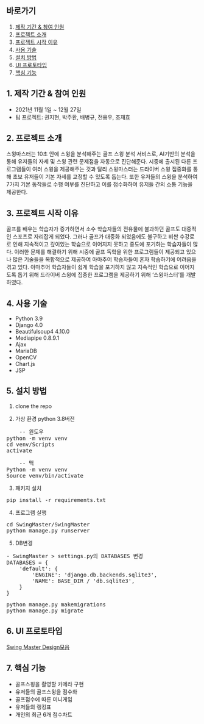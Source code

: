 ## 바로가기

1. [제작 기간 & 참여 인원](#1.-제작-기간-&-참여-인원)
2. [프로젝트 소개](#2.-프로젝트-소개)
3. [프로젝트 시작 이유](#3.-프로젝트-시작-이유)
4. [사용 기술](#4.-사용-기술)
5. [설치 방법](#5.-설치-방법)
6. [UI 프로토타입](#6.-ui-프로토타입)
7. [핵심 기능](#7.-핵심-기능)


## 1. 제작 기간 & 참여 인원

- 2021년 11월 1일 ~ 12월 27일
- 팀 프로젝트: 권지현, 박주환, 배병규, 전용우, 조재효




## 2. 프로젝트 소개

스윙마스터는 10초 안에 스윙을 분석해주는 골프 스윙 분석 서비스로, AI기반의 분석을 통해 유저들의 자세 및 스윙 관련 문제점을 자동으로 진단해준다. 시중에 출시된 다른 프로그램들이 여러 스윙을 제공해주는 것과 달리 스윙마스터는 드라이버 스윙 집중화를 통해 초보 유저들이 기본 자세를 교정할 수 있도록 돕는다. 또한 유저들의 스윙을 분석하여 7가지 기본 동작들로 수행 여부를 진단하고 이를 점수화하여 유저들 간의 소통 기능을 제공한다. 




## 3. 프로젝트 시작 이유

골프를 배우는 학습자가 증가하면서 소수 학습자들의 전유물에 불과하던 골프도 대중적인 스포츠로 자리잡게 되었다. 그러나 골프가 대중화 되었음에도 불구하고 비싼 수강료로 인해 지속적이고 깊이있는 학습으로 이어지지 못하고 중도에 포기하는 학습자들이 많다. 이러한 문제를 해결하기 위해 시중에 골프 독학을 위한 프로그램들이 제공되고 있으나 많은 기술들을 복합적으로 제공하여 아마추어 학습자들이 혼자 학습하기에 어려움을 겪고 있다. 아마추어 학습자들이 쉽게 학습을 포기하지 않고 지속적인 학습으로 이어지도록 돕기 위해 드라이버 스윙에 집중한 프로그램을 제공하기 위해 ‘스윙마스터’를 개발하였다. 




## 4. 사용 기술

- Python 3.9
- Django 4.0
- Beautifulsoup4 4.10.0
- Mediapipe 0.8.9.1
- Ajax
- MariaDB
- OpenCV
- Chart.js
- JSP




## 5. 설치 방법

1. clone the repo

2. 가상 환경 
python 3.8버전
<pre>
    -- 윈도우    
python -m venv venv
cd venv/Scripts
activate
</pre>
<pre>
    -- 맥
Python -m venv venv
Source venv/bin/activate
</pre>
3. 패키지 설치
<pre>
pip install -r requirements.txt
</pre>
4. 프로그램 실행 
<pre>
cd SwingMaster/SwingMaster
python manage.py runserver
</pre>
5. DB변경
<pre>
- SwingMaster > settings.py의 DATABASES 변경
DATABASES = {
    'default': {
        'ENGINE': 'django.db.backends.sqlite3',
        'NAME': BASE_DIR / 'db.sqlite3',
    }
}
</pre>
<pre>
python manage.py makemigrations
python manage.py migrate
</pre>



## 6. UI 프로토타입

[Swing Master Design모음](https://www.notion.so/d9eb0ecd1f6f41d290618ffeb3978058?v=ee9d8f63e653440f9a79295bb22514a6)




## 7. 핵심 기능

- 골프스윙을 촬영할 카메라 구현
- 유저들의 골프스윙을 점수화
- 골프점수에 따른 미니게임
- 유저들의 랭킹표
- 개인의 최근 6개 점수차트








